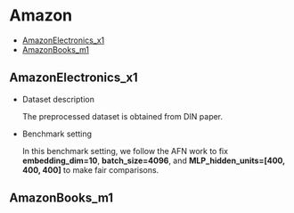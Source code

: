 # Amazon

+ [AmazonElectronics_x1](#amazonelectronics_x1)
+ [AmazonBooks_m1](#amazonbooks_m1)


## AmazonElectronics_x1

+ Dataset description

  The preprocessed dataset is obtained from DIN paper.
  


+ Benchmark setting
  
  In this benchmark setting, we follow the AFN work to fix **embedding_dim=10**, **batch_size=4096**, and **MLP_hidden_units=[400, 400, 400]** to make fair comparisons.


## AmazonBooks_m1


